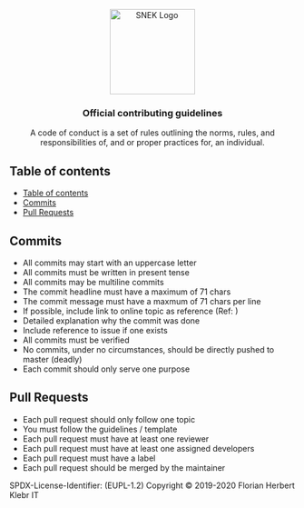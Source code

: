 <p align="center">
  <a href="https://snek.at/" target="_blank" rel="noopener noreferrer">
    <img src="https://avatars2.githubusercontent.com/u/55870326?s=400&u=c6c7f06305ddc94747d474850fde7b2044f53838&v=4" alt="SNEK Logo" height="150">
  </a>
</p>

<h3 align="center">Official contributing guidelines</h3>

<p align="center">
  A code of conduct is a set of rules outlining the norms, rules, and responsibilities of,
  and or proper practices for, an individual.
</p>

## Table of contents

- [Table of contents](#table-of-contents)
- [Commits](#commits)
- [Pull Requests](#pull-requests)

## [](#commits)Commits

-   All commits may start with an uppercase letter
-   All commits must be written in present tense
-   All commits may be multiline commits
-   The commit headline must have a maximum of 71 chars
-   The commit message must have a maxmum of 71 chars per line
-   If possible, include link to online topic as reference (Ref: )
-   Detailed explanation why the commit was done
-   Include reference to issue if one exists
-   All commits must be verified
-   No commits, under no circumstances, should be directly pushed to master (deadly)
-   Each commit should only serve one purpose

## [](#pull-requests)Pull Requests

-   Each pull request should only follow one topic
-   You must follow the guidelines / template
-   Each pull request must have at least one reviewer
-   Each pull request must have at least one assigned developers
-   Each pull request must have a label
-   Each pull request should be merged by the maintainer

SPDX-License-Identifier: (EUPL-1.2)
Copyright © 2019-2020 Florian Herbert Klebr IT
